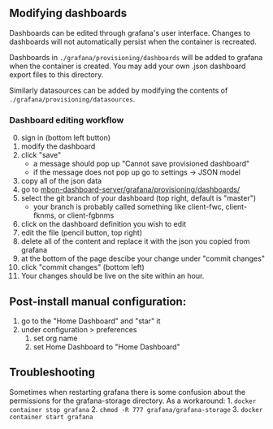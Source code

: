 ## Modifying dashboards
Dashboards can be edited through grafana's user interface.
Changes to dashboards will not automatically persist when the container is recreated.

Dashboards in `./grafana/provisioning/dashboards` will be added to grafana when the container is created.
You may add your own .json dashboard export files to this directory.

Similarly datasources can be added by modifying the contents of `./grafana/provisioning/datasources`.

### Dashboard editing workflow
0. sign in (bottom left button)
1. modify the dashboard
2. click "save"
    - a message should pop up "Cannot save provisioned dashboard"
    - if the message does not pop up go to settings -> JSON model
3. copy all of the json data
4. go to [mbon-dashboard-server/grafana/provisioning/dashboards/](https://github.com/marinebon/mbon-dashboard-server/tree/master/grafana/provisioning/dashboards)
5. select the git branch of your dashboard (top right, default is "master")
    - your branch is probably called something like client-fwc, client-fknms, or client-fgbnms
6. click on the dashboard definition you wish to edit
7. edit the file (pencil button, top right)
8. delete all of the content and replace it with the json you copied from grafana
9. at the bottom of the page descibe your change under "commit changes"
10. click "commit changes" (bottom left)
11. Your changes should be live on the site within an hour.



## Post-install manual configuration:

1. go to the "Home Dashboard" and "star" it
1. under configuration > preferences
    1. set org name
    2. set Home Dashboard to "Home Dashboard"


## Troubleshooting

Sometimes when restarting grafana there is some confusion about the permissions for the grafana-storage directory.
As a workaround:
    1. `docker container stop grafana`
    2. `chmod -R 777 grafana/grafana-storage`
    3. `docker container start grafana`
